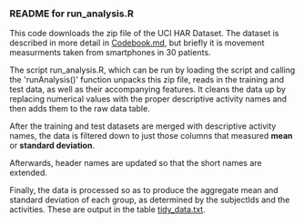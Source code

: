 <h3> README for run_analysis.R</h3>

This code downloads the zip file of the UCI HAR Dataset. The dataset is described in more detail in <a href="https://github.com/cookersjs/datasciencecoursera/blob/master/CodeBook.md">Codebook.md</a>, but briefly it is movement measurments taken from smartphones in 30 patients.

The script run_analysis.R, which can be run by loading the script and calling the 'runAnalysis()' function unpacks this zip file, reads in the training and test data, as well as their accompanying features. It cleans the data up by replacing numerical values with the proper descriptive activity names and then adds them to the raw data table.

After the training and test datasets are merged with descriptive activity names, the data is filtered down to just those columns that measured <b>mean</b> or <b>standard deviation</b>. 

Afterwards, header names are updated so that the short names are extended.

Finally, the data is processed so as to produce the aggregate mean and standard deviation of each group, as determined by the subjectIds and the activities. These are output in the table <a href="https://github.com/cookersjs/datasciencecoursera/blob/master/tidy_data.txt">tidy_data.txt</a>.
